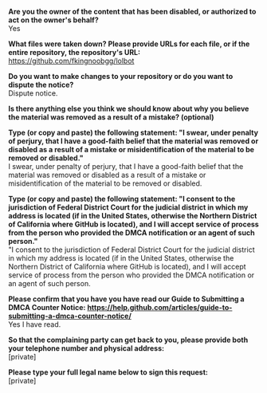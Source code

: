 **Are you the owner of the content that has been disabled, or authorized to act on the owner's behalf?**  
Yes

**What files were taken down? Please provide URLs for each file, or if the entire repository, the repository's URL:**  
https://github.com/fkingnoobgg/lolbot

**Do you want to make changes to your repository or do you want to dispute the notice?**  
Dispute notice.

**Is there anything else you think we should know about why you believe the material was removed as a result of a mistake? (optional)**  

**Type (or copy and paste) the following statement: "I swear, under penalty of perjury, that I have a good-faith belief that the material was removed or disabled as a result of a mistake or misidentification of the material to be removed or disabled."**  
I swear, under penalty of perjury, that I have a good-faith belief that the material was removed or disabled as a result of a mistake or misidentification of the material to be removed or disabled.

**Type (or copy and paste) the following statement: "I consent to the jurisdiction of Federal District Court for the judicial district in which my address is located (if in the United States, otherwise the Northern District of California where GitHub is located), and I will accept service of process from the person who provided the DMCA notification or an agent of such person."**  
"I consent to the jurisdiction of Federal District Court for the judicial district in which my address is located (if in the United States, otherwise the Northern District of California where GitHub is located), and I will accept service of process from the person who provided the DMCA notification or an agent of such person.

**Please confirm that you have you have read our Guide to Submitting a DMCA Counter Notice: https://help.github.com/articles/guide-to-submitting-a-dmca-counter-notice/**  
Yes I have read.

**So that the complaining party can get back to you, please provide both your telephone number and physical address:**  
[private]  

**Please type your full legal name below to sign this request:**  
[private]  
